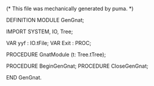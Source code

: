 
(* This file was mechanically generated by puma. *)

DEFINITION MODULE GenGnat;

IMPORT SYSTEM, IO, Tree;


VAR yyf        : IO.tFile;
VAR Exit       : PROC;

PROCEDURE GnatModule (t: Tree.tTree);

PROCEDURE BeginGenGnat;
PROCEDURE CloseGenGnat;

END GenGnat.

